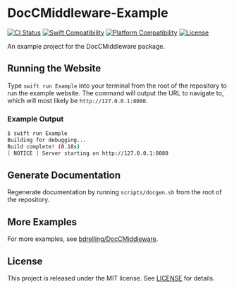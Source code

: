 # DocCMiddleware-Example

[![CI Status](https://github.com/bdrelling/DocCMiddleware-Example/actions/workflows/tests.yml/badge.svg)](https://github.com/bdrelling/DocCMiddleware-Example/actions/workflows/tests.yml)
[![Swift Compatibility](https://img.shields.io/endpoint?url=https%3A%2F%2Fswiftpackageindex.com%2Fapi%2Fpackages%2Fbdrelling%2FDocCMiddleware%2Fbadge%3Ftype%3Dswift-versions&label=)](https://swiftpackageindex.com/bdrelling/DocCMiddleware)
[![Platform Compatibility](https://img.shields.io/endpoint?url=https%3A%2F%2Fswiftpackageindex.com%2Fapi%2Fpackages%2Fbdrelling%2FDocCMiddleware%2Fbadge%3Ftype%3Dplatforms&label=)](https://swiftpackageindex.com/bdrelling/DocCMiddleware)
[![License](https://img.shields.io/github/license/bdrelling/Template-Swift?label=)](https://github.com/bdrelling/Template-Swift/blob/main/LICENSE)

An example project for the DocCMiddleware package.

## Running the Website

Type `swift run Example` into your terminal from the root of the repository to run the example website. The command will output the URL to navigate to, which will most likely be `http://127.0.0.1:8080`.

### Example Output

```sh
$ swift run Example
Building for debugging...
Build complete! (0.18s)
[ NOTICE ] Server starting on http://127.0.0.1:8080
```

## Generate Documentation

Regenerate documentation by running `scripts/docgen.sh` from the root of the repository.

## More Examples

For more examples, see [bdrelling/DocCMiddleware](https://github.com/bdrelling/doccmiddleware#examples).

## License

This project is released under the MIT license. See [LICENSE](/LICENSE) for details.
